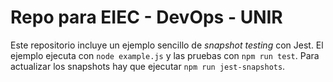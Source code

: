 # Repo para EIEC - DevOps - UNIR

Este repositorio incluye un ejemplo sencillo de _snapshot testing_ con Jest. El ejemplo ejecuta con `node example.js` y las pruebas con `npm run test`. Para actualizar los snapshots hay que ejecutar `npm run jest-snapshots`.
